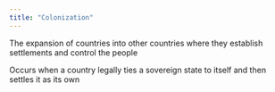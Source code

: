 ```yaml
---
title: "Colonization"
---
```

The expansion of countries into other countries where they establish settlements and control the people

Occurs when a country legally ties a sovereign state to itself and then settles it as its own

